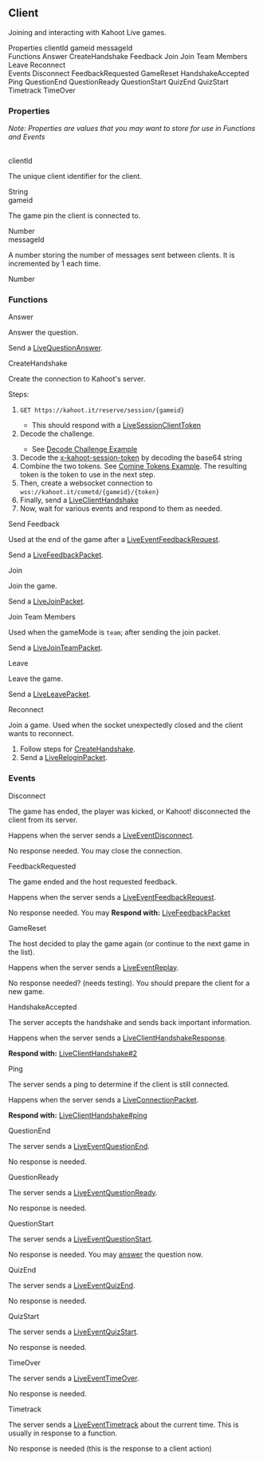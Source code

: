## Client
Joining and interacting with Kahoot Live games.

<div class="navigation">
  <div>
    <span>Properties</span>
    <a link="?scrollTo=clientId" class="nav">clientId</a>
    <a link="?scrollTo=gameid" class="nav">gameid</a>
    <a link="?scrollTo=messageId" class="nav">messageId</a>
  </div>
  <div>
    <span>Functions</span>
    <a link="?scrollTo=answer" class="nav">Answer</a>
    <a link="?scrollTo=connection" class="nav">CreateHandshake</a>
    <a link="?scrollTo=feedback" class="nav">Feedback</a>
    <a link="?scrollTo=join" class="nav">Join</a>
    <a link="?scrollTo=jointeam" class="nav">Join Team Members</a>
    <a link="?scrollTo=leave" class="nav">Leave</a>
    <a link="?scrollTo=reconnect" class="nav">Reconnect</a>
  </div>
  <div>
    <span>Events</span>
    <a link="?scrollTo=Disconnect" class="nav">Disconnect</a>
    <a link="?scrollTo=FeedbackRequested" class="nav">FeedbackRequested</a>
    <a link="?scrollTo=replay" class="nav">GameReset</a>
    <a link="?scrollTo=HandshakeAccepted" class="nav">HandshakeAccepted</a>
    <a link="?scrollTo=ping" class="nav">Ping</a>
    <a link="?scrollTo=QuestionEnd" class="nav">QuestionEnd</a>
    <a link="?scrollTo=QuestionReady" class="nav">QuestionReady</a>
    <a link="?scrollTo=QuestionStart" class="nav">QuestionStart</a>
    <a link="?scrollTo=QuizEnd" class="nav">QuizEnd</a>
    <a link="?scrollTo=QuizStart" class="nav">QuizStart</a>
    <a link="?scrollTo=timetrack" class="nav">Timetrack</a>
    <a link="?scrollTo=TimeOver" class="nav">TimeOver</a>
  </div>
</div>

### Properties
*Note: Properties are values that you may want to store for use in Functions and Events*

<br>
<a link="?scrollTo=clientId" class="nam">clientId</a>
<div class="info">
  <p>The unique client identifier for the client.</p>
  <span class="type">String</span>
</div>
<a link="?scrollTo=gameid" class="nam">gameid</a>
<div class="info">
  <p>The game pin the client is connected to.</p>
  <span class="type">Number</span>
</div>
<a link="?scrollTo=messageId" class="nam">messageId</a>
<div class="info">
  <p>A number storing the number of messages sent between clients. It is incremented by 1 each time.</p>
  <span class="type">Number</span>
</div>

### Functions
<a link="?scrollTo=answer" class="nam">Answer</a>
<div class="info">
  <p>Answer the question.</p>
  <p>Send a <a href="#/enum/LiveQuestionAnswer">LiveQuestionAnswer</a>.</p>
</div>
<a link="?scrollTo=connection" class="nam">CreateHandshake</a>
<div class="info">
  <p>Create the connection to Kahoot's server.</p>
  <p>Steps:</p>
  <ol>
    <li><code>GET https://kahoot.it/reserve/session/{gameid}</code></li>
    <ul><li>This should respond with a <a href="#/enum/LiveSessionClientToken">LiveSessionClientToken</a></li></ul>
    <li>Decode the challenge.</li>
    <ul><li>See <a href="#/ex/decode-client">Decode Challenge Example</a></li></ul>
    <li>Decode the <a href="#/enum/LiveSessionClientToken?scrollTo=token">x-kahoot-session-token</a> by decoding the base64 string</li>
    <li>Combine the two tokens. See <a href="#/ex/decode-client?scrollTo=combine">Comine Tokens Example</a>. The resulting token is the token to use in the next step.</li>
    <li>Then, create a websocket connection to <code>wss://kahoot.it/cometd/{gameid}/{token}</code></li>
    <li>Finally, send a <a href="#/enum/LiveClientHandshake?scrollTo=first-handshake">LiveClientHandshake</a></li>
    <li>Now, wait for various events and respond to them as needed.</li>
  </ol>
</div>
<a link="?scrollTo=feedback" class="nam">Send Feedback</a>
<div class="info">
  <p>Used at the end of the game after a <a href="#/enum/LiveEventFeedbackRequest">LiveEventFeedbackRequest</a>.</p>
  <p>Send a <a href="#/enum/LiveFeedbackPacket">LiveFeedbackPacket</a>.</p>
</div>
<a link="?scrollTo=join" class="nam">Join</a>
<div class="info">
  <p>Join the game.</p>
  <p>Send a <a href="#/enum/LiveJoinPacket">LiveJoinPacket</a>.</p>
</div>
<a link="?scrollTo=jointeam" class="nam">Join Team Members</a>
<div class="info">
  <p>Used when the gameMode is <code>team</code>; after sending the join packet.</p>
  <p>Send a <a href="#/enum/LiveJoinTeamPacket">LiveJoinTeamPacket</a>.</p>
</div>
<a link="?scrollTo=leave" class="nam">Leave</a>
<div class="info">
  <p>Leave the game.</p>
  <p>Send a <a href="#/enum/LiveLeavePacket">LiveLeavePacket</a>.</p>
</div>
<a link="?scrollTo=reconnect" class="nam">Reconnect</a>
<div class="info">
  <p>Join a game. Used when the socket unexpectedly closed and the client wants to reconnect.</p>
  <ol>
    <li>Follow steps for <a href="#/class/client?scrollTo=connection">CreateHandshake</a>.</li>
    <li>Send a <a href="#/enum/LiveReloginPacket">LiveReloginPacket</a>.</li>
  </ol>
</div>

### Events
<a link="?scrollTo=Disconnect" class="nam">Disconnect</a>
<div class="info">
  <p>The game has ended, the player was kicked, or Kahoot! disconnected the client from its server.</p>
  <p>Happens when the server sends a <a href="#/enum/LiveEventDisconnect">LiveEventDisconnect</a>.</p>
  <p>No response needed. You may close the connection.</p>
</div>
<a link="?scrollTo=FeedbackRequested" class="nam">FeedbackRequested</a>
<div class="info">
  <p>The game ended and the host requested feedback.</p>
  <p>Happens when the server sends a <a href="#/enum/LiveEventFeedbackRequest">LiveEventFeedbackRequest</a>.</p>
  <p>No response needed. You may <strong>Respond with:</strong> <a href="#/enum/LiveFeedbackPacket">LiveFeedbackPacket</a></p>
</div>
<a link="?scrollTo=replay" class="nam">GameReset</a>
<div class="info">
  <p>The host decided to play the game again (or continue to the next game in the list).</p>
  <p>Happens when the server sends a <a href="#/enum/LiveEventReplay">LiveEventReplay</a>.</p>
  <p>No response needed? (needs testing). You should prepare the client for a new game.</p>
</div>
<a link="?scrollTo=HandshakeAccepted" class="nam">HandshakeAccepted</a>
<div class="info">
  <p>The server accepts the handshake and sends back important information.</p>
  <p>Happens when the server sends a <a href="#/enum/LiveClientHandshakeResponse">LiveClientHandshakeResponse</a>.</p>
  <p><strong>Respond with:</strong> <a href="#/enum/LiveClientHandshake?scrollTo=second-handshake">LiveClientHandshake#2</a></p>
</div>
<a link="?scrollTo=ping" class="nam">Ping</a>
<div class="info">
  <p>The server sends a ping to determine if the client is still connected.</p>
  <p>Happens when the server sends a <a href="#/enum/LiveConnectionPacket">LiveConnectionPacket</a>.</p>
  <p><strong>Respond with:</strong> <a href="#/enum/LiveClientHandshake?scrollTo=pong">LiveClientHandshake#ping</a></p>
</div>
<a link="?scrollTo=QuestionEnd" class="nam">QuestionEnd</a>
<div class="info">
  <p>The server sends a <a href="#/enum/LiveEventQuestionEnd">LiveEventQuestionEnd</a>.</p>
  <p>No response is needed.</p>
</div>
<a link="?scrollTo=QuestionReady" class="nam">QuestionReady</a>
<div class="info">
  <p>The server sends a <a href="#/enum/LiveEventQuestionReady">LiveEventQuestionReady</a>.</p>
  <p>No response is needed.</p>
</div>
<a link="?scrollTo=QuestionStart" class="nam">QuestionStart</a>
<div class="info">
  <p>The server sends a <a href="#/enum/LiveEventQuestionStart">LiveEventQuestionStart</a>.</p>
  <p>No response is needed. You may <a href="#/class/client?scrollTo=answer">answer</a> the question now.</p>
</div>
<a link="?scrollTo=QuizEnd" class="nam">QuizEnd</a>
<div class="info">
  <p>The server sends a <a href="#/enum/LiveEventQuizEnd">LiveEventQuizEnd</a>.</p>
  <p>No response is needed.</p>
</div>
<a link="?scrollTo=QuizStart" class="nam">QuizStart</a>
<div class="info">
  <p>The server sends a <a href="#/enum/LiveEventQuizStart">LiveEventQuizStart</a>.</p>
  <p>No response is needed.</p>
</div>
<a link="?scrollTo=TimeOver" class="nam">TimeOver</a>
<div class="info">
  <p>The server sends a <a href="#/enum/LiveEventTimeOver">LiveEventTimeOver</a>.</p>
  <p>No response is needed.</p>
</div>
<a link="?scrollTo=timetrack" class="nam">Timetrack</a>
<div class="info">
  <p>The server sends a <a href="#/enum/LiveEventTimetrack">LiveEventTimetrack</a> about the current time. This is usually in response to a function.</p>
  <p>No response is needed (this is the response to a client action)</p>
</div>
